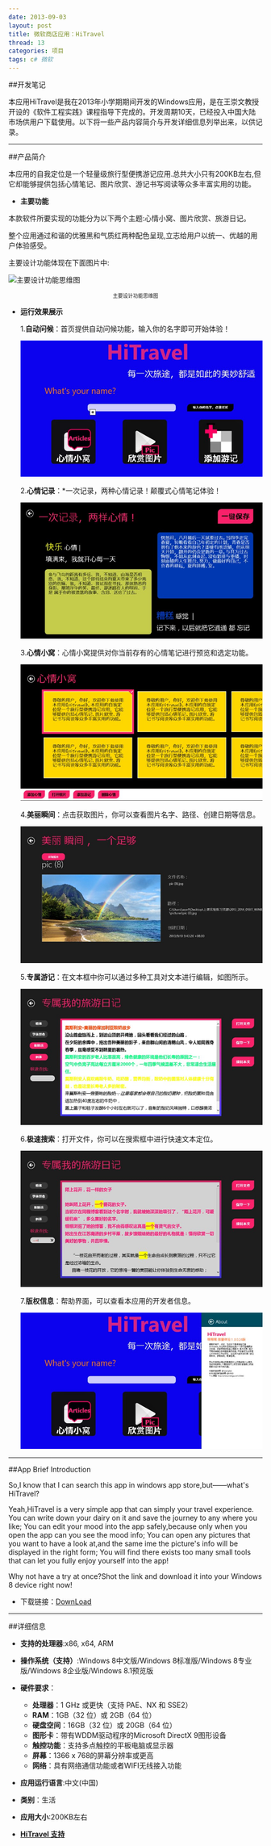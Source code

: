 ```yaml
---
date: 2013-09-03
layout: post
title: 微软商店应用：HiTravel
thread: 13
categories: 项目
tags: c# 微软
---
```


##开发笔记

本应用HiTravel是我在2013年小学期期间开发的Windows应用，是在王崇文教授开设的《软件工程实践》课程指导下完成的。开发周期10天，已经投入中国大陆市场供用户下载使用。以下将一些产品内容简介与开发详细信息列举出来，以供记录。

----

##产品简介

本应用的自我定位是一个轻量级旅行型便携游记应用.总共大小只有200KB左右,但它却能够提供包括心情笔记、图片欣赏、游记书写阅读等众多丰富实用的功能。

* **主要功能**

本款软件所要实现的功能分为以下两个主题:心情小窝、图片欣赏、旅游日记。

整个应用通过和谐的优雅黑和气质红两种配色呈现,立志给用户以统一、优越的用户体验感受。

主要设计功能体现在下面图片中:

![主要设计功能思维图](/assets/2013-0903-hitravel-functions "主要设计功能思维图")
<center style="font-size:10px">主要设计功能思维图</center>

* **运行效果展示**

    1.**自动问候**：首页提供自动问候功能，输入你的名字即可开始体验！

    ![](/assets/2013-0903-hitravel-1.jpg "自动问候功能")

    2.**心情记录**：*一次记录，两种心情记录！颠覆式心情笔记体验！
    
    ![](/assets/2013-0903-hitravel-2.jpg "心情记录")
    
    3.**心情小窝**：心情小窝提供对你当前存有的心情笔记进行预览和选定功能。
    
    ![](/assets/2013-0903-hitravel-3.jpg "心情小窝")
    
    4.**美丽瞬间**：点击获取图片，你可以查看图片名字、路径、创建日期等信息。
    
    ![](/assets/2013-0903-hitravel-4.jpg "美丽瞬间")
    
    5.**专属游记**：在文本框中你可以通过多种工具对文本进行编辑，如图所示。
    
    ![](/assets/2013-0903-hitravel-5.jpg "专属游记")
    
    6.**极速搜索**：打开文件，你可以在搜索框中进行快速文本定位。
    
    ![](/assets/2013-0903-hitravel-6.jpg "极速搜索")
    
    7.**版权信息**：帮助界面，可以查看本应用的开发者信息。
    
    ![](/assets/2013-0903-hitravel-7.jpg "版权信息")

----

##App Brief Introduction

So,I know that I can search this app in windows app store,but——what's HiTravel?

Yeah,HiTravel is a very simple app that can simply your travel experience.
You can write down your dairy on it and save the journey to any where you like;
You can edit your mood into the app safely,because only when you open the app can you see the mood info;
You can open any pictures that you want to have a look at,and the same ime the picture's info will be displayed in the right form;
You will find there exists too many small tools that can let you fully enjoy yourself into the app!

Why not have a try at once?Shot the link and download it into your Windows 8 device right now!

* 下载链接：[DownLoad](http://apps.microsoft.com/windows/zh-cn/app/hitravel/694b73f1-8cd1-4752-84fc-dca78e1ae545)

----

##详细信息

* **支持的处理器**:x86, x64, ARM

* **操作系统（支持）**:Windows 8中文版/Windows 8标准版/Windows 8专业版/Windows 8企业版/Windows 8.1预览版

* **硬件要求**：
    * **处理器**：1 GHz 或更快（支持 PAE、NX 和 SSE2）
    * **RAM**：1GB（32 位）或 2GB（64 位）
    * **硬盘空间**：16GB（32 位）或 20GB（64 位）
    * **图形卡**：带有WDDM驱动程序的Microsoft DirectX 9图形设备
    * **触控功能**：支持多点触控的平板电脑或显示器
    * **屏幕**：1366 x 768的屏幕分辨率或更高
    * **网络**：具有网络通信功能或者WIFI无线接入功能

* **应用运行语言**:中文(中国)

* **类别**：生活

* **应用大小**:200KB左右

* **[HiTravel 支持](mailto:hijiangtao@gmail.com)**
